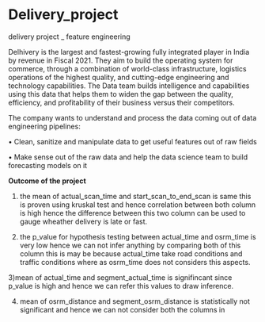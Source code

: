 # Delivery_project
delivery project _ feature engineering


Delhivery is the largest and fastest-growing fully integrated player in India by revenue in Fiscal 2021. They aim to build the operating system for commerce, through a combination of world-class infrastructure, logistics operations of the highest quality, and cutting-edge engineering and technology capabilities.
The Data team builds intelligence and capabilities using this data that helps them to widen the gap between the quality, efficiency, and profitability of their business versus their competitors.

The company wants to understand and process the data coming out of data engineering pipelines:

• Clean, sanitize and manipulate data to get useful features out of raw fields

• Make sense out of the raw data and help the data science team to build forecasting models on it


**Outcome of the project**
1) the mean of actual_scan_time and start_scan_to_end_scan is same this is proven using kruskal test and hence correlation between both column is high hence the difference between this two column can be used to gauge wheather delivery is late or fast.

2) the p_value for hypothesis testing between actual_time and osrm_time is very low hence we can not infer anything by comparing both of this column this is may be because actual_time take road conditions and traffic conditions where as osrm_time does not considers this aspects.

3)mean of actual_time and segment_actual_time is signifincant since p_value is high and hence we can refer this values to draw inference.

4) mean of osrm_distance and segment_osrm_distance is statistically not significant and hence we can not consider both the columns in
